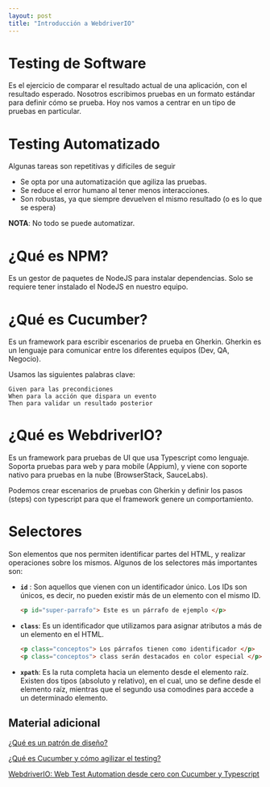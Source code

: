 ```yaml
---
layout: post
title: "Introducción a WebdriverIO"
---
```


# Testing de Software
Es el ejercicio de comparar el resultado actual de una aplicación, con el resultado esperado.
Nosotros escribimos pruebas en un formato estándar para definir cómo se prueba. 
Hoy nos vamos a centrar en un tipo de pruebas en particular.

# Testing Automatizado

Algunas tareas son repetitivas y difíciles de seguir 
* Se opta por una automatización que agiliza las pruebas.
* Se reduce el error humano al tener menos interacciones.
* Son robustas, ya que siempre devuelven el mismo resultado (o es lo que se espera)

**NOTA**: No todo se puede automatizar.

# ¿Qué es NPM?

Es un gestor de paquetes de NodeJS para instalar dependencias. Solo se requiere tener instalado el NodeJS en nuestro equipo.

# ¿Qué es Cucumber?

Es un framework para escribir escenarios de prueba en Gherkin.
Gherkin es un lenguaje para comunicar entre los diferentes equipos (Dev, QA, Negocio).

Usamos las siguientes palabras clave:

~~~gherkin
Given para las precondiciones
When para la acción que dispara un evento
Then para validar un resultado posterior
~~~

# ¿Qué es WebdriverIO?
Es un framework para pruebas de UI que usa Typescript como lenguaje.
Soporta pruebas para web y para mobile (Appium), y viene con soporte nativo para pruebas en la nube (BrowserStack, SauceLabs).

Podemos crear escenarios de pruebas  con Gherkin y definir los pasos (steps) con typescript para que el framework genere un comportamiento. 

# Selectores
Son elementos que nos permiten identificar partes del HTML, y realizar operaciones sobre los mismos. Algunos de los selectores más importantes son:
- **`id`** : Son aquellos que vienen con un identificador único. Los IDs son únicos, es decir, no pueden existir más de un elemento con el mismo ID.

    ~~~html
    <p id="super-parrafo"> Este es un párrafo de ejemplo </p>
    ~~~

- **`class`**: Es un identificador que utilizamos para asignar atributos a más de un elemento en el HTML.
    ~~~html
    <p class="conceptos"> Los párrafos tienen como identificador </p>
    <p class="conceptos"> class serán destacados en color especial </p>
    ~~~
- **`xpath`**: Es la ruta completa hacia un elemento desde el elemento raíz. Existen dos tipos (absoluto y relativo), en el cual, uno se define desde el elemento raíz, mientras que el segundo usa comodines para accede a un determinado elemento.  

## Material adicional
[¿Qué es un patrón de diseño?](https://refactoring.guru/es/design-patterns/what-is-pattern)

[¿Qué es Cucumber y cómo agilizar el testing?](https://elminimoviable.es/que-es-cucumber-y-como-agilizar-el-testing/)

[WebdriverIO: Web Test Automation desde cero con Cucumber y Typescript](https://www.youtube.com/watch?v=Nqtpk22sDqI)
